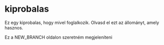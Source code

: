 # kiprobalas
Ez egy kiprobalas, hogy mivel foglalkozik.
Olvasd el ezt az állományt, amely hasznos.

Ez a NEW_BRANCH oldalon szeretném megjeleníteni